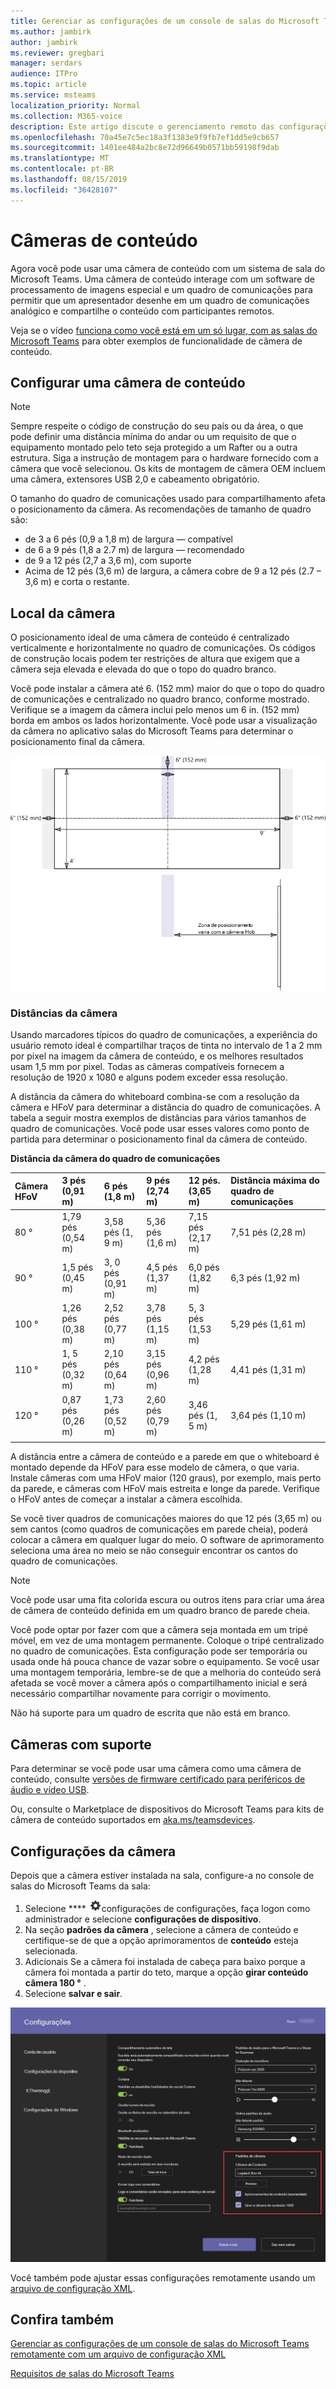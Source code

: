```yaml
---
title: Gerenciar as configurações de um console de salas do Microsoft Teams remotamente com um arquivo de configuração XML
ms.author: jambirk
author: jambirk
ms.reviewer: gregbari
manager: serdars
audience: ITPro
ms.topic: article
ms.service: msteams
localization_priority: Normal
ms.collection: M365-voice
description: Este artigo discute o gerenciamento remoto das configurações padrão usadas por um dispositivo de salas do Microsoft Teams, incluindo a aplicação de um tema personalizado.
ms.openlocfilehash: 70a45e7c5ec18a3f1383e9f9fb7ef1dd5e9cb657
ms.sourcegitcommit: 1401ee484a2bc8e72d96649b0571bb59198f9dab
ms.translationtype: MT
ms.contentlocale: pt-BR
ms.lasthandoff: 08/15/2019
ms.locfileid: "36428107"
---
```

# <a name="content-cameras"></a>Câmeras de conteúdo

Agora você pode usar uma câmera de conteúdo com um sistema de sala do Microsoft Teams. Uma câmera de conteúdo interage com um software de processamento de imagens especial e um quadro de comunicações para permitir que um apresentador desenhe em um quadro de comunicações analógico e compartilhe o conteúdo com participantes remotos.

Veja se o vídeo [funciona como você está em um só lugar, com as salas do Microsoft Teams](https://youtu.be/1XvgH2rNpmk?t=350) para obter exemplos de funcionalidade de câmera de conteúdo.

## <a name="set-up-a-content-camera"></a>Configurar uma câmera de conteúdo

> [!NOTE]
> Sempre respeite o código de construção do seu país ou da área, o que pode definir uma distância mínima do andar ou um requisito de que o equipamento montado pelo teto seja protegido a um Rafter ou a outra estrutura. Siga a instrução de montagem para o hardware fornecido com a câmera que você selecionou. Os kits de montagem de câmera OEM incluem uma câmera, extensores USB 2,0 e cabeamento obrigatório.

O tamanho do quadro de comunicações usado para compartilhamento afeta o posicionamento da câmera. As recomendações de tamanho de quadro são:

- de 3 a 6 pés (0,9 a 1,8 m) de largura — compatível
- de 6 a 9 pés (1,8 a 2.7 m) de largura — recomendado
- de 9 a 12 pés (2,7 a 3,6 m), com suporte
- Acima de 12 pés (3,6 m) de largura, a câmera cobre de 9 a 12 pés (2.7 – 3,6 m) e corta o restante.

## <a name="camera-location"></a>Local da câmera

O posicionamento ideal de uma câmera de conteúdo é centralizado verticalmente e horizontalmente no quadro de comunicações. Os códigos de construção locais podem ter restrições de altura que exigem que a câmera seja elevada e elevada do que o topo do quadro branco.

Você pode instalar a câmera até 6. (152 mm) maior do que o topo do quadro de comunicações e centralizado no quadro branco, conforme mostrado. Verifique se a imagem da câmera inclui pelo menos um 6 in. (152 mm) borda em ambos os lados horizontalmente. Você pode usar a visualização da câmera no aplicativo salas do Microsoft Teams para determinar o posicionamento final da câmera.

![Diagrama de posicionamento de câmera de conteúdo](../media/Magic-whiteboard.png)

### <a name="camera-distances"></a>Distâncias da câmera

Usando marcadores típicos do quadro de comunicações, a experiência do usuário remoto ideal é compartilhar traços de tinta no intervalo de 1 a 2 mm por pixel na imagem da câmera de conteúdo, e os melhores resultados usam 1,5 mm por pixel. Todas as câmeras compatíveis fornecem a resolução de 1920 x 1080 e alguns podem exceder essa resolução.

A distância da câmera do whiteboard combina-se com a resolução da câmera e HFoV para determinar a distância do quadro de comunicações. A tabela a seguir mostra exemplos de distâncias para vários tamanhos de quadro de comunicações. Você pode usar esses valores como ponto de partida para determinar o posicionamento final da câmera de conteúdo.

**Distância da câmera do quadro de comunicações**

| Câmera HFoV |3 pés (0,91 m)     | 6 pés (1,8 m)    | 9 pés (2,74 m)        |12 pés.  (3,65 m)         | Distância máxima do quadro de comunicações  |
|:---         |:---               |:---                |:---                 |:---             | :--- |
| 80 °         | 1,79 pés (0,54 m) | 3,58 pés (1, 9 m)  | 5,36 pés (1,6 m)    |7,15 pés (2,17 m) |7,51 pés (2,28 m) |
| 90 °         | 1,5 pés (0,45 m) | 3, 0 pés (0,91 m)   | 4,5 pés (1,37 m)    |6,0 pés (1,82 m)    |6,3 pés (1,92 m) |
| 100 °        | 1,26 pés (0,38 m)| 2,52 pés (0,77 m)   | 3,78 pés (1,15 m)   |5, 3 pés (1,53 m)   |5,29 pés (1,61 m) |
| 110 °        | 1, 5 pés (0,32 m)| 2,10 pés (0,64 m)   | 3,15 pés (0,96 m)   |4,2 pés (1,28 m)    |4,41 pés (1,31 m) |
| 120 °        | 0,87 pés (0,26 m)| 1,73 pés (0,52 m)   | 2,60 pés (0,79 m)   |3,46 pés (1, 5 m)   |3,64 pés (1,10 m) |
|             |               |                  |                  |        |                    |                  |

A distância entre a câmera de conteúdo e a parede em que o whiteboard é montado depende da HFoV para esse modelo de câmera, o que varia. Instale câmeras com uma HFoV maior (120 graus), por exemplo, mais perto da parede, e câmeras com HFoV mais estreita e longe da parede. Verifique o HFoV antes de começar a instalar a câmera escolhida.

Se você tiver quadros de comunicações maiores do que 12 pés (3,65 m) ou sem cantos (como quadros de comunicações em parede cheia), poderá colocar a câmera em qualquer lugar do meio. O software de aprimoramento seleciona uma área no meio se não conseguir encontrar os cantos do quadro de comunicações.

> [!NOTE]
> Você pode usar uma fita colorida escura ou outros itens para criar uma área de câmera de conteúdo definida em um quadro branco de parede cheia.
>
> Você pode optar por fazer com que a câmera seja montada em um tripé móvel, em vez de uma montagem permanente. Coloque o tripé centralizado no quadro de comunicações. Esta configuração pode ser temporária ou usada onde há pouca chance de vazar sobre o equipamento. Se você usar uma montagem temporária, lembre-se de que a melhoria do conteúdo será afetada se você mover a câmera após o compartilhamento inicial e será necessário compartilhar novamente para corrigir o movimento.
>
> Não há suporte para um quadro de escrita que não está em branco.

## <a name="supported-cameras"></a>Câmeras com suporte

Para determinar se você pode usar uma câmera como uma câmera de conteúdo, consulte [versões de firmware certificado para periféricos de áudio e vídeo USB](requirements.md#certified-firmware-versions-for-usb-audio-and-video-peripherals).

Ou, consulte o Marketplace de dispositivos do Microsoft Teams para kits de câmera de conteúdo suportados em [aka.ms/teamsdevices](https://aka.ms/teamsdevices).

## <a name="camera-settings"></a>Configurações da câmera

Depois que a câmera estiver instalada na sala, configure-a no console de salas do Microsoft Teams da sala:

1. Selecione **** ![o ícone](../media/70f1b43f-16d6-4172-9139-71d845c4ed5c.png)configurações de configurações, faça logon como administrador e selecione **configurações de dispositivo**.
2. Na seção **padrões da câmera** , selecione a câmera de conteúdo e certifique-se de que a opção aprimoramentos de **conteúdo** esteja selecionada.
3. Adicionais Se a câmera foi instalada de cabeça para baixo porque a câmera foi montada a partir do teto, marque a opção **girar conteúdo câmera 180 °** .
4. Selecione **salvar e sair**.

![Configuração da câmera de conteúdo](../media/content-camera.png)

Você também pode ajustar essas configurações remotamente usando um [arquivo de configuração XML](xml-config-file.md).

## <a name="see-also"></a>Confira também

[Gerenciar as configurações de um console de salas do Microsoft Teams remotamente com um arquivo de configuração XML](xml-config-file.md)

[Requisitos de salas do Microsoft Teams](requirements.md)
